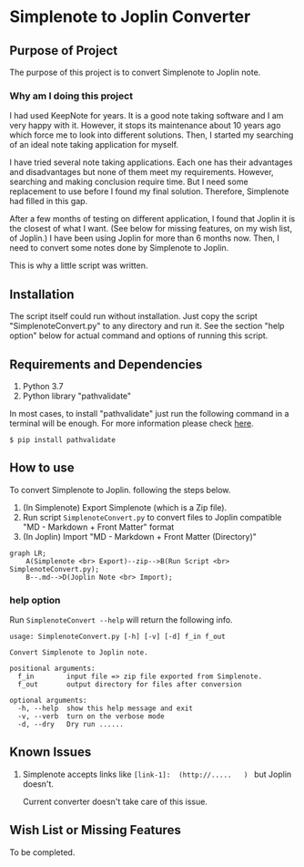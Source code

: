 # Simplenote to Joplin Converter

## Purpose of Project

The purpose of this project is to convert Simplenote to Joplin note.

### Why am I doing this project

I had used KeepNote for years. It is a good note taking software and
I am very happy with it. However, it stops its maintenance about 10 years ago 
which force me to look into different solutions. 
Then, I started my searching of an ideal note taking application for myself.

I have tried several note taking applications. Each one has their advantages 
and disadvantages but none of them meet my requirements. 
However, searching and making conclusion require time. But I need some 
replacement to use before I found my final solution. Therefore,
Simplenote had filled in this gap. 

After a few months of testing on different application, I found that Joplin 
it is the closest of what I want. 
(See below for missing features, on my wish list, of Joplin.)
I have been using Joplin for more than 6 months now. 
Then, I need to convert some notes done by Simplenote to Joplin. 

This is why a little script was written.

## Installation

The script itself could run without installation. Just copy the script
"SimplenoteConvert.py" to any directory and run it. See the section 
"help option" below for actual command and options of running this script.


## Requirements and Dependencies

1. Python 3.7
2. Python library "pathvalidate" 

In most cases, to install "pathvalidate" just run the following command 
in a terminal will be enough. For more information please check [here][lib-1].

    $ pip install pathvalidate


## How to use 

To convert Simplenote to Joplin. following the steps below.
1. (In Simplenote) Export Simplenote (which is a Zip file).
2. Run script `SimplenoteConvert.py` to convert files to Joplin compatible "MD - Markdown + Front Matter" format
3. (In Joplin) Import "MD - Markdown + Front Matter (Directory)"
```mermaid
graph LR;
    A(Simplenote <br> Export)--zip-->B(Run Script <br> SimplenoteConvert.py);
    B--.md-->D(Joplin Note <br> Import);
```

### help option

Run `SimplenoteConvert --help` will return the following info.

```
usage: SimplenoteConvert.py [-h] [-v] [-d] f_in f_out

Convert Simplenote to Joplin note.

positional arguments:
  f_in        input file => zip file exported from Simplenote.
  f_out       output directory for files after conversion

optional arguments:
  -h, --help  show this help message and exit
  -v, --verb  turn on the verbose mode
  -d, --dry   Dry run ......
```


## Known Issues

1. Simplenote accepts links like `[link-1]:  (http://.....   ) `
    but Joplin doesn't.    
    
    Current converter doesn't take care of this issue.


## Wish List or Missing Features

To be completed.

[lib-1]:  https://pypi.org/project/pathvalidate/#installation  


